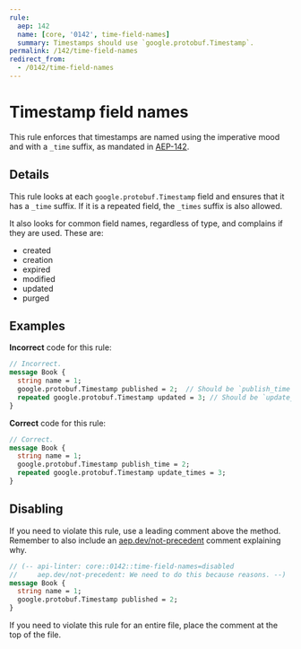 ```yaml
---
rule:
  aep: 142
  name: [core, '0142', time-field-names]
  summary: Timestamps should use `google.protobuf.Timestamp`.
permalink: /142/time-field-names
redirect_from:
  - /0142/time-field-names
---
```


# Timestamp field names

This rule enforces that timestamps are named using the imperative mood and with
a `_time` suffix, as mandated in [AEP-142][].

## Details

This rule looks at each `google.protobuf.Timestamp` field and ensures that it
has a `_time` suffix. If it is a repeated field, the `_times` suffix is also
allowed.

It also looks for common field names, regardless of type, and complains if they
are used. These are:

- created
- creation
- expired
- modified
- updated
- purged

## Examples

**Incorrect** code for this rule:

```proto
// Incorrect.
message Book {
  string name = 1;
  google.protobuf.Timestamp published = 2;  // Should be `publish_time`.
  repeated google.protobuf.Timestamp updated = 3; // Should be `update_time` or `update_times`.
}
```

**Correct** code for this rule:

```proto
// Correct.
message Book {
  string name = 1;
  google.protobuf.Timestamp publish_time = 2;
  repeated google.protobuf.Timestamp update_times = 3;
}
```

## Disabling

If you need to violate this rule, use a leading comment above the method.
Remember to also include an [aep.dev/not-precedent][] comment explaining why.

```proto
// (-- api-linter: core::0142::time-field-names=disabled
//     aep.dev/not-precedent: We need to do this because reasons. --)
message Book {
  string name = 1;
  google.protobuf.Timestamp published = 2;
}
```

If you need to violate this rule for an entire file, place the comment at the
top of the file.

[aep-142]: https://aep.dev/142
[aep.dev/not-precedent]: https://aep.dev/not-precedent
